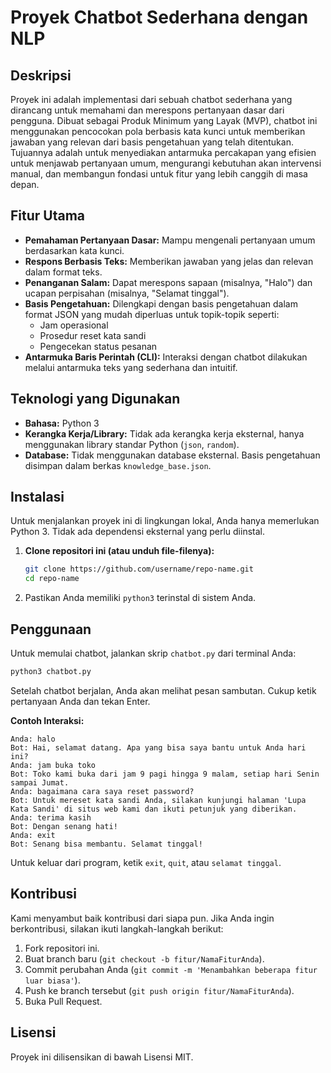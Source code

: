# Proyek Chatbot Sederhana dengan NLP

## Deskripsi
Proyek ini adalah implementasi dari sebuah chatbot sederhana yang dirancang untuk memahami dan merespons pertanyaan dasar dari pengguna. Dibuat sebagai Produk Minimum yang Layak (MVP), chatbot ini menggunakan pencocokan pola berbasis kata kunci untuk memberikan jawaban yang relevan dari basis pengetahuan yang telah ditentukan. Tujuannya adalah untuk menyediakan antarmuka percakapan yang efisien untuk menjawab pertanyaan umum, mengurangi kebutuhan akan intervensi manual, dan membangun fondasi untuk fitur yang lebih canggih di masa depan.

## Fitur Utama
- **Pemahaman Pertanyaan Dasar:** Mampu mengenali pertanyaan umum berdasarkan kata kunci.
- **Respons Berbasis Teks:** Memberikan jawaban yang jelas dan relevan dalam format teks.
- **Penanganan Salam:** Dapat merespons sapaan (misalnya, "Halo") dan ucapan perpisahan (misalnya, "Selamat tinggal").
- **Basis Pengetahuan:** Dilengkapi dengan basis pengetahuan dalam format JSON yang mudah diperluas untuk topik-topik seperti:
  - Jam operasional
  - Prosedur reset kata sandi
  - Pengecekan status pesanan
- **Antarmuka Baris Perintah (CLI):** Interaksi dengan chatbot dilakukan melalui antarmuka teks yang sederhana dan intuitif.

## Teknologi yang Digunakan
- **Bahasa:** Python 3
- **Kerangka Kerja/Library:** Tidak ada kerangka kerja eksternal, hanya menggunakan library standar Python (`json`, `random`).
- **Database:** Tidak menggunakan database eksternal. Basis pengetahuan disimpan dalam berkas `knowledge_base.json`.

## Instalasi
Untuk menjalankan proyek ini di lingkungan lokal, Anda hanya memerlukan Python 3. Tidak ada dependensi eksternal yang perlu diinstal.

1.  **Clone repositori ini (atau unduh file-filenya):**
    ```bash
    git clone https://github.com/username/repo-name.git
    cd repo-name
    ```
2.  Pastikan Anda memiliki `python3` terinstal di sistem Anda.

## Penggunaan
Untuk memulai chatbot, jalankan skrip `chatbot.py` dari terminal Anda:
```bash
python3 chatbot.py
```
Setelah chatbot berjalan, Anda akan melihat pesan sambutan. Cukup ketik pertanyaan Anda dan tekan Enter.

**Contoh Interaksi:**
```
Anda: halo
Bot: Hai, selamat datang. Apa yang bisa saya bantu untuk Anda hari ini?
Anda: jam buka toko
Bot: Toko kami buka dari jam 9 pagi hingga 9 malam, setiap hari Senin sampai Jumat.
Anda: bagaimana cara saya reset password?
Bot: Untuk mereset kata sandi Anda, silakan kunjungi halaman 'Lupa Kata Sandi' di situs web kami dan ikuti petunjuk yang diberikan.
Anda: terima kasih
Bot: Dengan senang hati!
Anda: exit
Bot: Senang bisa membantu. Selamat tinggal!
```
Untuk keluar dari program, ketik `exit`, `quit`, atau `selamat tinggal`.

## Kontribusi
Kami menyambut baik kontribusi dari siapa pun. Jika Anda ingin berkontribusi, silakan ikuti langkah-langkah berikut:
1.  Fork repositori ini.
2.  Buat branch baru (`git checkout -b fitur/NamaFiturAnda`).
3.  Commit perubahan Anda (`git commit -m 'Menambahkan beberapa fitur luar biasa'`).
4.  Push ke branch tersebut (`git push origin fitur/NamaFiturAnda`).
5.  Buka Pull Request.

## Lisensi
Proyek ini dilisensikan di bawah Lisensi MIT.
